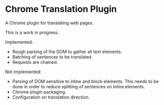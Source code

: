 # Chrome Translation Plugin
A Chrome plugin for translating web pages.

This is a work in progress.

Implemented:
- Rough parsing of the DOM to gather all text elements.
- Batching of sentences to be translated.
- Requests are chained.

Not implemented:
- Parsing of DOM sensitive to inline and block elements. This needs to be done in order to reduce splitting of sentences on inline elements.
- Chrome plugin packaging.
- Configuration on translation direction.